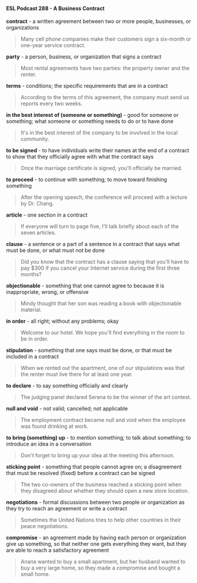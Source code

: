 #### ESL Podcast 288 - A Business Contract

**contract** - a written agreement between two or more people, businesses, or
organizations

> Many cell phone companies make their customers sign a six-month or one-year
service contract.

**party** - a person, business, or organization that signs a contract

> Most rental agreements have two parties: the property owner and the renter.

**terms** - conditions; the specific requirements that are in a contract

> According to the terms of this agreement, the company must send us reports
every two weeks.

**in the best interest of (someone or something)** - good for someone or
something; what someone or something needs to do or to have done

> It's in the best interest of the company to be involved in the local community.

**to be signed** - to have individuals write their names at the end of a contract to
show that they officially agree with what the contract says

> Once the marriage certificate is signed, you'll officially be married.

**to proceed** - to continue with something; to move toward finishing something

> After the opening speech, the conference will proceed with a lecture by Dr.
Chang.

**article** - one section in a contract

> If everyone will turn to page five, I'll talk briefly about each of the seven articles.

**clause** - a sentence or a part of a sentence in a contract that says what must be
done, or what must not be done

> Did you know that the contract has a clause saying that you'll have to pay $300
if you cancel your Internet service during the first three months?

**objectionable** - something that one cannot agree to because it is inappropriate,
wrong, or offensive

> Mindy thought that her son was reading a book with objectionable material.

**in order** - all right; without any problems; okay

> Welcome to our hotel. We hope you'll find everything in the room to be in
order.

**stipulation** - something that one says must be done, or that must be included in
a contract

> When we rented out the apartment, one of our stipulations was that the renter
must live there for at least one year.

**to declare** - to say something officially and clearly

> The judging panel declared Serena to be the winner of the art contest.

**null and void** - not valid; cancelled; not applicable

> The employment contract became null and void when the employee was found
drinking at work.

**to bring (something) up** - to mention something; to talk about something; to
introduce an idea in a conversation

> Don't forget to bring up your idea at the meeting this afternoon.

**sticking point** - something that people cannot agree on; a disagreement that
must be resolved (fixed) before a contract can be signed

> The two co-owners of the business reached a sticking point when they
disagreed about whether they should open a new store location.

**negotiations** - formal discussions between two people or organization as they
try to reach an agreement or write a contract

> Sometimes the United Nations tries to help other countries in their peace
negotiations.

**compromise** - an agreement made by having each person or organization give
up something, so that neither one gets everything they want, but they are able to
reach a satisfactory agreement

> Anana wanted to buy a small apartment, but her husband wanted to buy a very
large home, so they made a compromise and bought a small home.

